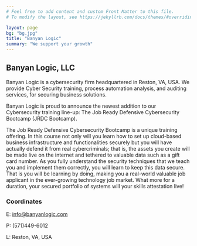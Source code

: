 ```yaml
---
# Feel free to add content and custom Front Matter to this file.
# To modify the layout, see https://jekyllrb.com/docs/themes/#overriding-theme-defaults

layout: page
bg: "bg.jpg"
title: "Banyan Logic"
summary: "We support your growth"
---
```


## Banyan Logic, LLC
Banyan Logic is a cybersecurity firm headquartered in Reston, VA, USA. We provide Cyber Security training, process automation analysis, and auditing services, for securing business solutions.

Banyan Logic is proud to announce the newest addition to our Cybersecurity training line-up: The Job Ready Defensive Cybersecurity Bootcamp (JRDC Bootcamp).

The Job Ready Defensive Cybersecurity Bootcamp is a unique training offering. In this course not only will you learn how to set up cloud-based business infrastructure and functionalities securely but you will have actually defend it from real cybercriminals; that is, the assets you create will be made live on the internet and tethered to valuable data such as a gift card number. As you fully understand the security techniques that we teach you and implement them correctly, you will learn to keep this data secure. That is you will be learning by doing, making you a real-world valuable job applicant in the ever-growing technology job market. What more for a duration, your secured portfolio of systems will your skills attestation live!


### Coordinates
E: info@banyanlogic.com
<p>P: (571)449-6012
<p>L: Reston, VA, USA
